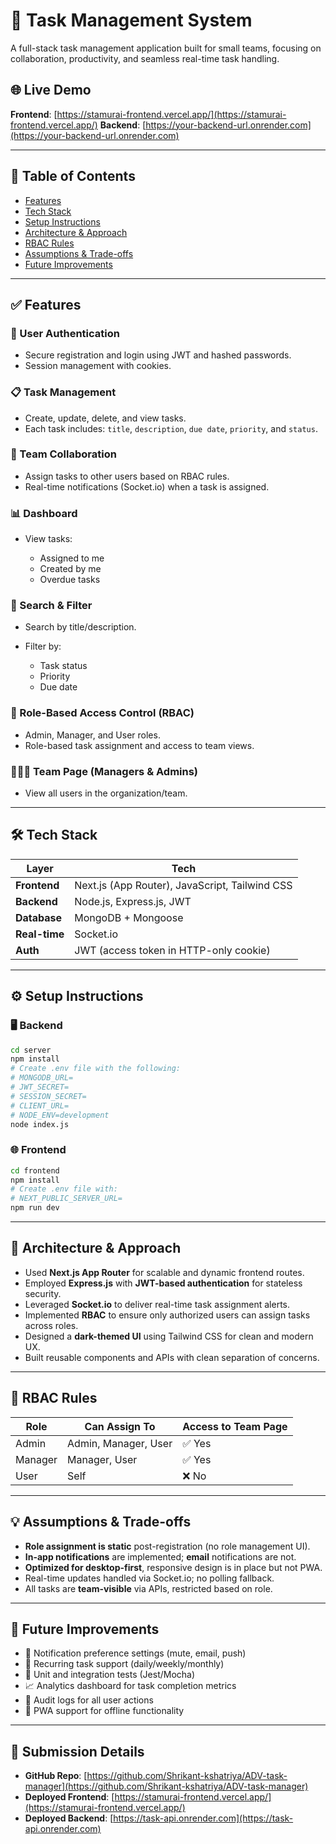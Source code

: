 # 🧠 Task Management System

A full-stack task management application built for small teams, focusing on collaboration, productivity, and seamless real-time task handling.

## 🌐 Live Demo

**Frontend**: [https://stamurai-frontend.vercel.app/](https://stamurai-frontend.vercel.app/)
**Backend**: [https://your-backend-url.onrender.com](https://your-backend-url.onrender.com)

---

## 📌 Table of Contents

* [Features](#features)
* [Tech Stack](#tech-stack)
* [Setup Instructions](#setup-instructions)
* [Architecture & Approach](#architecture--approach)
* [RBAC Rules](#rbac-rules)
* [Assumptions & Trade-offs](#assumptions--trade-offs)
* [Future Improvements](#future-improvements)

---

## ✅ Features

### 🔐 User Authentication

* Secure registration and login using JWT and hashed passwords.
* Session management with cookies.

### 📋 Task Management

* Create, update, delete, and view tasks.
* Each task includes: `title`, `description`, `due date`, `priority`, and `status`.

### 👥 Team Collaboration

* Assign tasks to other users based on RBAC rules.
* Real-time notifications (Socket.io) when a task is assigned.

### 📊 Dashboard

* View tasks:

  * Assigned to me
  * Created by me
  * Overdue tasks

### 🔎 Search & Filter

* Search by title/description.
* Filter by:

  * Task status
  * Priority
  * Due date

### 🔐 Role-Based Access Control (RBAC)

* Admin, Manager, and User roles.
* Role-based task assignment and access to team views.

### 🧑‍🤝‍🧑 Team Page (Managers & Admins)

* View all users in the organization/team.

---

## 🛠 Tech Stack

| Layer         | Tech                                           |
| ------------- | ---------------------------------------------- |
| **Frontend**  | Next.js (App Router), JavaScript, Tailwind CSS |
| **Backend**   | Node.js, Express.js, JWT                       |
| **Database**  | MongoDB + Mongoose                             |
| **Real-time** | Socket.io                                      |
| **Auth**      | JWT (access token in HTTP-only cookie)         |

---

## ⚙️ Setup Instructions

### 🖥️ Backend

```bash
cd server
npm install
# Create .env file with the following:
# MONGODB_URL=
# JWT_SECRET=
# SESSION_SECRET=
# CLIENT_URL=
# NODE_ENV=development
node index.js
```

### 🌐 Frontend

```bash
cd frontend
npm install
# Create .env file with:
# NEXT_PUBLIC_SERVER_URL=
npm run dev
```

---

## 🧠 Architecture & Approach

* Used **Next.js App Router** for scalable and dynamic frontend routes.
* Employed **Express.js** with **JWT-based authentication** for stateless security.
* Leveraged **Socket.io** to deliver real-time task assignment alerts.
* Implemented **RBAC** to ensure only authorized users can assign tasks across roles.
* Designed a **dark-themed UI** using Tailwind CSS for clean and modern UX.
* Built reusable components and APIs with clean separation of concerns.

---

## 🔐 RBAC Rules

| Role    | Can Assign To        | Access to Team Page |
| ------- | -------------------- | ------------------- |
| Admin   | Admin, Manager, User | ✅ Yes               |
| Manager | Manager, User        | ✅ Yes               |
| User    | Self                 | ❌ No                |

---

## 💡 Assumptions & Trade-offs

* **Role assignment is static** post-registration (no role management UI).
* **In-app notifications** are implemented; **email** notifications are not.
* **Optimized for desktop-first**, responsive design is in place but not PWA.
* Real-time updates handled via Socket.io; no polling fallback.
* All tasks are **team-visible** via APIs, restricted based on role.

---

## 🚀 Future Improvements

* 🔔 Notification preference settings (mute, email, push)
* 📆 Recurring task support (daily/weekly/monthly)
* 🧪 Unit and integration tests (Jest/Mocha)
* 📈 Analytics dashboard for task completion metrics
* 📜 Audit logs for all user actions
* 📱 PWA support for offline functionality

---

## 📎 Submission Details

* **GitHub Repo**: [https://github.com/Shrikant-kshatriya/ADV-task-manager](https://github.com/Shrikant-kshatriya/ADV-task-manager)
* **Deployed Frontend**: [https://stamurai-frontend.vercel.app/](https://stamurai-frontend.vercel.app/)
* **Deployed Backend**: [https://task-api.onrender.com](https://task-api.onrender.com)

